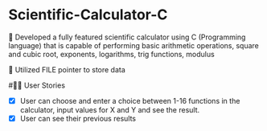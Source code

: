 # Scientific-Calculator-C

🔶 Developed a fully featured scientific calculator using
 C (Programming language) that is capable of performing basic arithmetic operations, square and cubic root, exponents, logarithms, trig functions, modulus

🔶 Utilized FILE pointer to store data



#👨‍💻 User Stories
- [x] User can choose and enter a choice between 1-16 functions in the calculator, input values for X and Y and see the result. 
- [x] User can see their previous results
